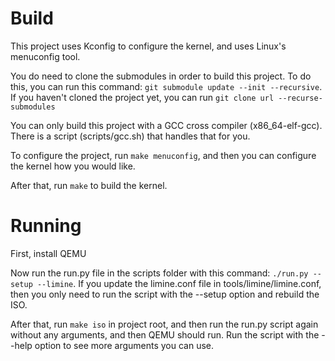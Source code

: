 Build
=====
This project uses Kconfig to configure the kernel, and uses Linux's menuconfig tool.

You do need to clone the submodules in order to build this project. To do this, you can run this command: `git submodule update --init --recursive`. If you haven't cloned the project yet,
you can run `git clone url --recurse-submodules`

You can only build this project with a GCC cross compiler (x86_64-elf-gcc). There is a script (scripts/gcc.sh) that handles that for you.

To configure the project, run `make menuconfig`, and then you can configure the kernel how you would like.

After that, run `make` to build the kernel.

Running
=======
First, install QEMU

Now run the run.py file in the scripts folder with this command: `./run.py --setup --limine`. If you update the limine.conf file in tools/limine/limine.conf, then you only need to run the script with the --setup option and rebuild the ISO.

After that, run `make iso` in project root, and then run the run.py script again without any arguments, and then QEMU should run. Run the script with the --help option to see more arguments you can use.
